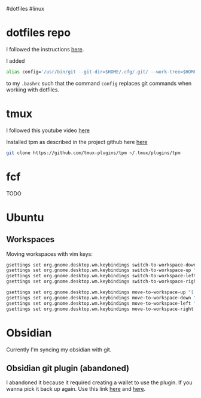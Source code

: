 #dotfiles #linux
# dotfiles repo
I followed the instructions [here](https://www.ackama.com/what-we-think/the-best-way-to-store-your-dotfiles-a-bare-git-repository-explained/). 

I added 
```bash
alias config='/usr/bin/git --git-dir=$HOME/.cfg/.git/ --work-tree=$HOME'
```
to my `.bashrc` such that the command `config` replaces git commands when working with dotfiles. 

# tmux
I followed this youtube video [here](https://www.youtube.com/watch?v=Yl7NFenTgIo)

Installed tpm as described in the project github here [here](https://github.com/tmux-plugins/tpm)
```bash
git clone https://github.com/tmux-plugins/tpm ~/.tmux/plugins/tpm
```

# fcf
TODO

# Ubuntu
## Workspaces
Moving workspaces with vim keys:
```bash
gsettings set org.gnome.desktop.wm.keybindings switch-to-workspace-down "['<Primary><Alt>j']"
gsettings set org.gnome.desktop.wm.keybindings switch-to-workspace-up "['<Primary><Alt>k']"
gsettings set org.gnome.desktop.wm.keybindings switch-to-workspace-left "['<Primary><Alt>h']"
gsettings set org.gnome.desktop.wm.keybindings switch-to-workspace-right "['<Primary><Alt>l']"

gsettings set org.gnome.desktop.wm.keybindings move-to-workspace-up "['<Primary><Shift><Alt>k']"
gsettings set org.gnome.desktop.wm.keybindings move-to-workspace-down "['<Primary><Shift><Alt>j']"
gsettings set org.gnome.desktop.wm.keybindings move-to-workspace-left "['<Primary><Shift><Alt>h']"
gsettings set org.gnome.desktop.wm.keybindings move-to-workspace-right "['<Primary><Shift><Alt>l']"
```





# Obsidian
Currently I'm syncing my obsidian with git. 
## Obsidian git plugin (abandoned)
I abandoned it because it required creating a wallet to use the plugin. If you wanna pick it back up again. Use this link [here](https://publish.obsidian.md/git-doc/04+Authentication) and [here](https://docs.kde.org/trunk5/en/kwalletmanager/kwallet5/introduction.html).
